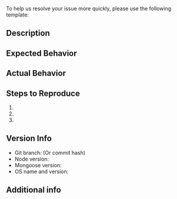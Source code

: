 To help us resolve your issue more quickly, please use the following template:

## Description


## Expected Behavior


## Actual Behavior


## Steps to Reproduce
 1.
 2.
 3.


## Version Info
 - Git branch: (Or commit hash)
 - Node version:
 - Mongoose version:
 - OS name and version:

## Additional info
